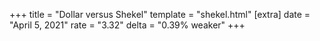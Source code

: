 +++
title = "Dollar versus Shekel"
template = "shekel.html"
[extra]
date = "April  5, 2021"
rate = "3.32"
delta = "0.39% weaker"
+++
